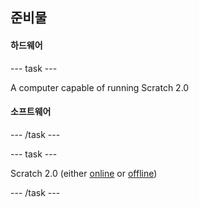 ## 준비물

#### 하드웨어

\--- task \---

A computer capable of running Scratch 2.0

#### 소프트웨어

\--- /task \---

\--- task \---

Scratch 2.0 (either [online](https://scratch.mit.edu/projects/editor/) or [offline](https://scratch.mit.edu/scratch2download/))

\--- /task \---
